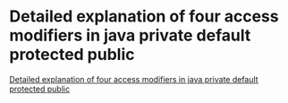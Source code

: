 # Detailed explanation of four access modifiers in java private default protected public
[Detailed explanation of four access modifiers in java private default protected public](https://aiwithcloud.com/2022/09/19/detailed_explanation_of_four_access_modifiers_in_java_private_default_protected_public/)